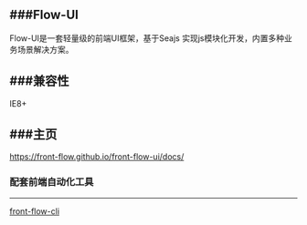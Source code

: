 ###Flow-UI
---------------
Flow-UI是一套轻量级的前端UI框架，基于Seajs 实现js模块化开发，内置多种业务场景解决方案。

###兼容性
-------

IE8+

###主页
-------

https://front-flow.github.io/front-flow-ui/docs/

### 配套前端自动化工具
-------

[front-flow-cli](https://github.com/front-flow/front-flow-cli)
